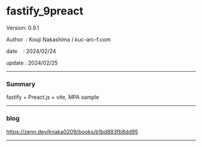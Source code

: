﻿# fastify_9preact

 Version: 0.9.1

 Author  : Kouji Nakashima / kuc-arc-f.com

 date    : 2024/02/24

 update  : 2024/02/25 

***
### Summary

fastify + Preact.js + vite, MPA sample

***
### blog 

https://zenn.dev/knaka0209/books/b1bd883fb8dd95

***

